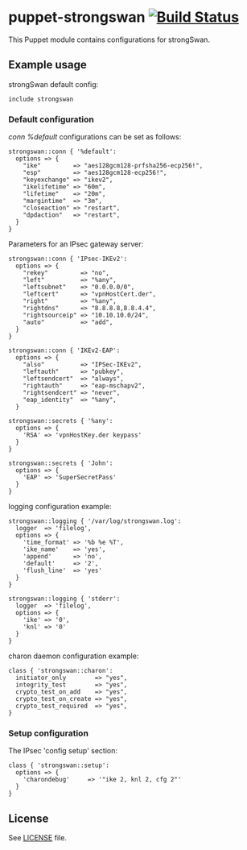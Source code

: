 # puppet-strongswan [![Build Status](https://travis-ci.org/CommanderK5/puppet-strongswan.svg?branch=master)](https://travis-ci.org/CommanderK5/puppet-strongswan)

This Puppet module contains configurations for strongSwan. 
## Example usage

strongSwan default config:

```puppet
include strongswan
```

### Default configuration

*conn %default* configurations can be set as follows:
```puppet
strongswan::conn { '%default':
  options => {
    "ike"         => "aes128gcm128-prfsha256-ecp256!",
    "esp"         => "aes128gcm128-ecp256!",
    "keyexchange" => "ikev2",
    "ikelifetime" => "60m",
    "lifetime"    => "20m",
    "margintime"  => "3m",
    "closeaction" => "restart",
    "dpdaction"   => "restart",
  }
}
```

Parameters for an IPsec gateway server:

```puppet
strongswan::conn { 'IPsec-IKEv2':
  options => {
    "rekey"         => "no",
    "left"          => "%any",
    "leftsubnet"    => "0.0.0.0/0",
    "leftcert"      => "vpnHostCert.der",
    "right"         => "%any",
    "rightdns"      => "8.8.8.8,8.8.4.4",
    "rightsourceip" => "10.10.10.0/24",
    "auto"          => "add",
  }
}

strongswan::conn { 'IKEv2-EAP':
  options => {
    "also"          => "IPSec-IKEv2",
    "leftauth"      => "pubkey",
    "leftsendcert"  => "always",
    "rightauth"     => "eap-mschapv2",
    "rightsendcert" => "never",
    "eap_identity"  => "%any",
  }

strongswan::secrets { '%any':
  options => {
    'RSA' => 'vpnHostKey.der keypass'
  }
}

strongswan::secrets { 'John':
  options => {
    'EAP' => 'SuperSecretPass'
  }
}
```
logging configuration example:

```puppet
strongswan::logging { '/var/log/strongswan.log':
  logger  => 'filelog',
  options => {
    'time_format' => '%b %e %T',
    'ike_name'    => 'yes',
    'append'      => 'no',
    'default'     => '2',
    'flush_line'  => 'yes'
  }
}
```
```puppet
strongswan::logging { 'stderr':
  logger  => 'filelog',
  options => {
    'ike' => '0',
    'knl' => '0'
  }
}
```

charon daemon configuration example:

```puppet
class { 'strongswan::charon':
  initiator_only        => "yes",
  integrity_test        => "yes",
  crypto_test_on_add    => "yes",
  crypto_test_on_create => "yes",
  crypto_test_required  => "yes",
}
```

### Setup configuration

The IPsec 'config setup' section:

```puppet
class { 'strongswan::setup':
  options => {
    'charondebug'     => '"ike 2, knl 2, cfg 2"'
  }
}
```

## License

See [LICENSE](LICENSE) file.
